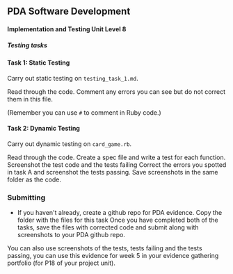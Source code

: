 ## PDA Software Development
#### Implementation and Testing Unit Level 8

##### Testing tasks

#### Task 1: Static Testing

  Carry out static testing on `testing_task_1.md`.  

  Read through the code. Comment any errors you can see but do not correct them in this file.

  (Remember you can use `#` to comment in Ruby code.)


#### Task 2: Dynamic Testing

  Carry out dynamic testing on `card_game.rb`.

  Read through the code. Create a spec file and write a test for each function. Screenshot the test code and the tests failing Correct the errors you spotted in task A and screenshot the tests passing. Save screenshots in the same folder as the code.

### Submitting


 - If you haven't already, create a github repo for PDA evidence. Copy the folder with the files for this task Once you have completed both of the tasks, save the files with corrected code and submit along with screenshots to your PDA github repo.

  You can also use screenshots of the tests, tests failing and the tests passing, you can use this evidence for week 5 in your evidence gathering portfolio (for P18 of your project unit).
